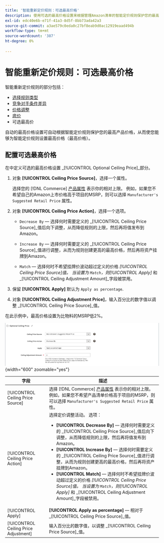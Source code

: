 ```yaml
---
title: '智能重新定价规则：可选最高价格'
description: 使用可选的最高价格设置来根据管理Amazon清单的智能定价规则保护您的最高产品价格。
exl-id: edc40e6b-e71f-41a3-8d5f-8bb73ada42a3
source-git-commit: a3ae579c0eda0c27bf8eab9d0ac12919eaad494b
workflow-type: tm+mt
source-wordcount: '387'
ht-degree: 0%

---
```


# 智能重新定价规则：可选最高价格

智能重新定价规则的部分包括：

- [选择规则类型](./intelligent-repricing-rules.md)
- [竞争对手条件差异](./competitor-conditional-variances.md)
- [价格调整](./price-adjustment.md)
- [底价](./floor-price.md)
- 可选最高价

自动的最高价格设置可自动根据智能定价规则保护您的最高产品价格，从而使您能够为智能定价规则设置最高价格（最高价格）。

## 配置可选最高价格

在中定义可选的最高价格设置 _[!UICONTROL Optional Ceiling Price]_部分。

1. 对象 **[!UICONTROL Ceiling Price Source]**，选择一个属性。

   选择您的 [!DNL Commerce] [产品属性](https://experienceleague.adobe.com/docs/commerce-admin/catalog/product-attributes/product-attributes.html) 表示你的相对上限。 例如，如果您不希望自己的Amazon上市价格高于项目的MSRP，则可以选择 `Manufacturer's Suggested Retail Price` 属性。

1. 对象 **[!UICONTROL Ceiling Price Action]**，选择一个选项。

   - `Decrease By`  — 选择何时需要定义的 _[!UICONTROL Ceiling Price Source]_值后向下调整，从而降低规则的上限，然后再将值发布到Amazon。

   - `Increase By`  — 选择何时需要定义的 _[!UICONTROL Ceiling Price Source]_值进行调整，从而为规则创建更高的最高价格，然后再将资产挂牌到Amazon。

   - `Match`  — 选择何时不希望挂牌价波动超过定义的价格 _[!UICONTROL Ceiling Price Source]_值。 当设置为 `Match`，则_[!UICONTROL Apply]_ 和 _[!UICONTROL Ceiling Adjustment Amount]_字段被禁用。

1. 保留 **[!UICONTROL Apply]** 默认为 `Apply as percentage`.

1. 对象 **[!UICONTROL Ceiling Adjustment Price]**，输入百分比的数字值以调整 _[!UICONTROL Ceiling Price Source]_值。

在此示例中，最高价格设置为比物料的MSRP低2%。

![智能重新定价规则 — 可选最高价格](assets/ob-intelligent-price-rule-ceiling.png){width="600" zoomable="yes"}

| 字段 | 描述 |
|---|---|
| [!UICONTROL Ceiling Price Source] | 选择 [!DNL Commerce] [产品属性](https://experienceleague.adobe.com/docs/commerce-admin/catalog/product-attributes/product-attributes.html) 表示你的相对上限。 例如，如果您不希望产品清单价格高于项目的MSRP，则可以选择 `Manufacturer's Suggested Retail Price` 属性。 |
| [!UICONTROL Ceiling Price Action] | 选择定价调整活动。 选项：<ul><li>**[!UICONTROL Decrease By]**  — 选择何时需要定义的 _[!UICONTROL Ceiling Price Source]_值后向下调整，从而降低规则的上限，然后再将值发布到Amazon。</li><li>**[!UICONTROL Increase By]**  — 选择何时需要定义的 _[!UICONTROL Ceiling Price Source]_值进行调整，从而为规则创建更高的最高价格，然后再将资产挂牌到Amazon。</li><li>**[!UICONTROL Match]**  — 选择何时不希望挂牌价波动超过定义的价格 _[!UICONTROL Ceiling Price Source]_值。 当设置为 `Match`，则_[!UICONTROL Apply]_ 和 _[!UICONTROL Ceiling Adjustment Amount]_字段被禁用。</li></ul> |
| [!UICONTROL Apply] | **[!UICONTROL Apply as percentage]**  — 相对于 _[!UICONTROL Ceiling Price Source]_值。 |
| [!UICONTROL Ceiling Price Adjustment] | 输入百分比的数字值，以调整 _[!UICONTROL Ceiling Price Source]_值。 |
